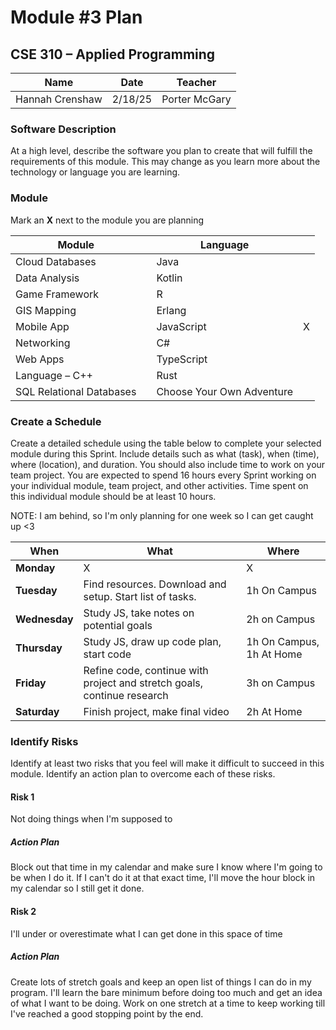 # Module #3 Plan
## CSE 310 – Applied Programming

|Name|Date|Teacher|
|-|-|-|
|Hannah Crenshaw|2/18/25|Porter McGary|

### Software Description 
At a high level, describe the software you plan to create that will fulfill the requirements of this module.  This may change as you learn more about the technology or language you are learning.

### Module
Mark an **X** next to the module you are planning

|Module                   | |Language                  | |
|-------------------------|-|--------------------------|-|
|Cloud Databases          | | Java                     | |
|Data Analysis            | | Kotlin                   | |
|Game Framework           | | R                        | |
|GIS Mapping              | | Erlang                   | |
|Mobile App               | | JavaScript               |X|
|Networking               | | C#                       | |
|Web Apps                 | | TypeScript               | |
|Language – C++           | | Rust                     | |
|SQL Relational Databases | |Choose Your Own Adventure | |

### Create a Schedule
Create a detailed schedule using the table below to complete your selected module during this Sprint.  Include details such as what (task), when (time), where (location), and duration.  You should also include time to work on your team project.  You are expected to spend 16 hours every Sprint working on your individual module, team project, and other activities. Time spent on this individual module should be at least 10 hours.

NOTE: I am behind, so I'm only planning for one week so I can get caught up <3

|    When     |What|Where|
|-------------|----------|-----------|
|**Monday**   |X|X|		
|**Tuesday**  |Find resources. Download and setup. Start list of tasks.| 1h On Campus|
|**Wednesday**|Study JS, take notes on potential goals| 2h on Campus|		
|**Thursday** |Study JS, draw up code plan, start code| 1h On Campus, 1h At Home|
|**Friday**   |Refine code, continue with project and stretch goals, continue research| 3h on Campus|		
|**Saturday** |Finish project, make final video|2h At Home|



### Identify Risks
Identify at least two risks that you feel will make it difficult to succeed in this module.  Identify an action plan to overcome each of these risks.

#### Risk 1
Not doing things when I'm supposed to

##### Action Plan
Block out that time in my calendar and make sure I know where I'm going to be when I do it. 
If I can't do it at that exact time, I'll move the hour block in my calendar so I still get it done. 

#### Risk 2
I'll under or overestimate what I can get done in this space of time

##### Action Plan
Create lots of stretch goals and keep an open list of things I can do in my program. 
I'll learn the bare minimum before doing too much and get an idea of what I want to be doing. 
Work on one stretch at a time to keep working till I've reached a good stopping point by the end. 


<!-- Create this Markdown to a PDF and submit it. In visual studio code you can convert this to a pdf with any one of the extensions. -->
